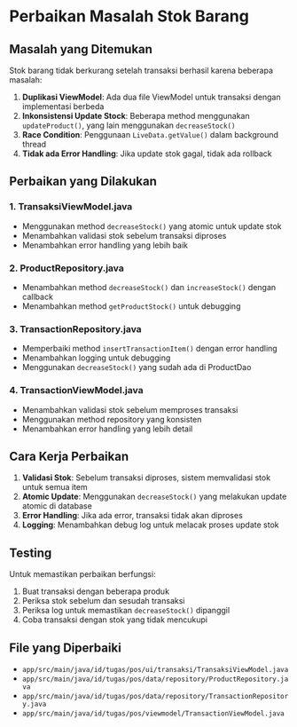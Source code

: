 # Perbaikan Masalah Stok Barang

## Masalah yang Ditemukan

Stok barang tidak berkurang setelah transaksi berhasil karena beberapa masalah:

1. **Duplikasi ViewModel**: Ada dua file ViewModel untuk transaksi dengan implementasi berbeda
2. **Inkonsistensi Update Stock**: Beberapa method menggunakan `updateProduct()`, yang lain menggunakan `decreaseStock()`
3. **Race Condition**: Penggunaan `LiveData.getValue()` dalam background thread
4. **Tidak ada Error Handling**: Jika update stok gagal, tidak ada rollback

## Perbaikan yang Dilakukan

### 1. TransaksiViewModel.java
- Menggunakan method `decreaseStock()` yang atomic untuk update stok
- Menambahkan validasi stok sebelum transaksi diproses
- Menambahkan error handling yang lebih baik

### 2. ProductRepository.java
- Menambahkan method `decreaseStock()` dan `increaseStock()` dengan callback
- Menambahkan method `getProductStock()` untuk debugging

### 3. TransactionRepository.java
- Memperbaiki method `insertTransactionItem()` dengan error handling
- Menambahkan logging untuk debugging
- Menggunakan `decreaseStock()` yang sudah ada di ProductDao

### 4. TransactionViewModel.java
- Menambahkan validasi stok sebelum memproses transaksi
- Menggunakan method repository yang konsisten
- Menambahkan error handling yang lebih detail

## Cara Kerja Perbaikan

1. **Validasi Stok**: Sebelum transaksi diproses, sistem memvalidasi stok untuk semua item
2. **Atomic Update**: Menggunakan `decreaseStock()` yang melakukan update atomic di database
3. **Error Handling**: Jika ada error, transaksi tidak akan diproses
4. **Logging**: Menambahkan debug log untuk melacak proses update stok

## Testing

Untuk memastikan perbaikan berfungsi:

1. Buat transaksi dengan beberapa produk
2. Periksa stok sebelum dan sesudah transaksi
3. Periksa log untuk memastikan `decreaseStock()` dipanggil
4. Coba transaksi dengan stok yang tidak mencukupi

## File yang Diperbaiki

- `app/src/main/java/id/tugas/pos/ui/transaksi/TransaksiViewModel.java`
- `app/src/main/java/id/tugas/pos/data/repository/ProductRepository.java`
- `app/src/main/java/id/tugas/pos/data/repository/TransactionRepository.java`
- `app/src/main/java/id/tugas/pos/viewmodel/TransactionViewModel.java` 